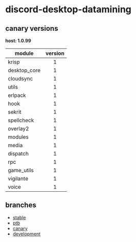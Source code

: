 # discord-desktop-datamining

## canary versions

**host: 1.0.99**

| module | version |
| ------ | :-----: |
| krisp | 1 |
| desktop_core | 1 |
| cloudsync | 1 |
| utils | 1 |
| erlpack | 1 |
| hook | 1 |
| sekrit | 1 |
| spellcheck | 1 |
| overlay2 | 1 |
| modules | 1 |
| media | 1 |
| dispatch | 1 |
| rpc | 1 |
| game_utils | 1 |
| vigilante | 1 |
| voice | 1 |

## branches

- [stable](https://github.com/OpenAsar/discord-desktop-datamining/tree/stable)
- [ptb](https://github.com/OpenAsar/discord-desktop-datamining/tree/ptb)
- [canary](https://github.com/OpenAsar/discord-desktop-datamining/tree/canary)
- [development](https://github.com/OpenAsar/discord-desktop-datamining/tree/development)